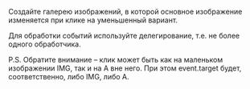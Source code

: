 Создайте галерею изображений, в которой основное изображение изменяется при клике на уменьшенный вариант.

Для обработки событий используйте делегирование, т.е. не более одного обработчика.

P.S. Обратите внимание – клик может быть как на маленьком изображении IMG, так и на A вне него. При этом event.target будет, соответственно, либо IMG, либо A.

